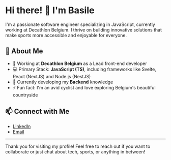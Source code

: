 # Hi there! 👋 I'm Basile

I'm a passionate software engineer specializing in JavaScript, currently working at Decathlon Belgium. I thrive on building innovative solutions that make sports more accessible and enjoyable for everyone.

## 🚀 About Me

-  🏢 Working at **Decathlon Belgium** as a Lead front-end developer
-  💻 Primary Stack: **JavaScript (TS)**, including frameworks like Svelte, React (NextJS) and Node.js (NestJS)
-  🌱 Currently developing my **Backend** knowledge
-  ⚡ Fun fact: I'm an avid cyclist and love exploring Belgium's beautiful countryside

## 📫 Connect with Me

-  [LinkedIn](https://www.linkedin.com/in/basileraiwet/)
-  [Email](mailto:basileraiwet.pro@gmail.com)

---

Thank you for visiting my profile! Feel free to reach out if you want to collaborate or just chat about tech, sports, or anything in between!
